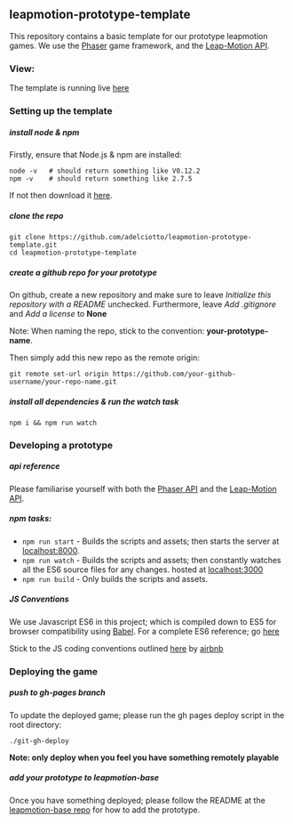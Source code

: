 ## leapmotion-prototype-template

This repository contains a basic template for our prototype leapmotion games. We use the [Phaser](http://phaser.io) game framework,
and the [Leap-Motion API](https://developer.leapmotion.com/documentation/javascript/devguide/Leap_Overview.html).

### View:

The template is running live [here](http://adelciotto.github.io/leapmotion-prototype-template/)

### Setting up the template

##### install node & npm

Firstly, ensure that Node.js & npm are installed:

```shell
node -v   # should return something like V0.12.2
npm -v    # should return something like 2.7.5
```
If not then download it [here](http://nodejs.org).

##### clone the repo

```shell
git clone https://github.com/adelciotto/leapmotion-prototype-template.git
cd leapmotion-prototype-template
```

##### create a github repo for your prototype

On github, create a new repository and make sure to leave *Initialize this repository with a README* unchecked.
Furthermore, leave *Add .gitignore* and *Add a license* to **None**

Note: When naming the repo, stick to the convention: **your-prototype-name**.

Then simply add this new repo as the remote origin:

```shell
git remote set-url origin https://github.com/your-github-username/your-repo-name.git
```

##### install all dependencies & run the watch task

```shell
npm i && npm run watch
```

### Developing a prototype

##### api reference

Please familiarise yourself with both the [Phaser API](http://phaser.io/docs) and the [Leap-Motion API](https://developer.leapmotion.com/documentation/javascript/devguide/Leap_Overview.html).

##### npm tasks:

* ```npm run start``` - Builds the scripts and assets; then starts the server at [localhost:8000](http://localhost:8000).
* ```npm run watch``` - Builds the scripts and assets; then constantly watches all the ES6 source files for any changes. hosted at [localhost:3000](http://localhost:3000)
* ```npm run build``` - Only builds the scripts and assets.

##### JS Conventions

We use Javascript ES6 in this project; which is compiled down to ES5 for browser compatibility using [Babel](https://babeljs.io/).
For a complete ES6 reference; go [here](https://babeljs.io/docs/learn-es2015/)

Stick to the JS coding conventions outlined [here](https://github.com/airbnb/javascript) by [airbnb](https://github.com/airbnb)

### Deploying the game

##### push to gh-pages branch

To update the deployed game; please run the gh pages deploy script in the root directory:

```shell
./git-gh-deploy
```

**Note: only deploy when you feel you have something remotely playable**

##### add your prototype to leapmotion-base

Once you have something deployed; please follow the README at the [leapmotion-base repo](https://github.com/adelciotto/leapmotion-base) for how to add the prototype.
